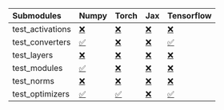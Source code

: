 | Submodules       | Numpy                                                                                                                           | Torch                                                                                                                           | Jax                                                                                                                             | Tensorflow                                                                                                                      |
|:-----------------|:--------------------------------------------------------------------------------------------------------------------------------|:--------------------------------------------------------------------------------------------------------------------------------|:--------------------------------------------------------------------------------------------------------------------------------|:--------------------------------------------------------------------------------------------------------------------------------|
| test_activations | <a href="https://github.com/unifyai/ivy/runs/7961243514?check_suite_focus=true" rel="noopener noreferrer" target="_blank">❌</a> | <a href="https://github.com/unifyai/ivy/runs/7961244165?check_suite_focus=true" rel="noopener noreferrer" target="_blank">❌</a> | <a href="https://github.com/unifyai/ivy/runs/7961244912?check_suite_focus=true" rel="noopener noreferrer" target="_blank">❌</a> | <a href="https://github.com/unifyai/ivy/runs/7961245656?check_suite_focus=true" rel="noopener noreferrer" target="_blank">❌</a> |
| test_converters  | <a href="https://github.com/unifyai/ivy/runs/7961243626?check_suite_focus=true" rel="noopener noreferrer" target="_blank">✅</a> | <a href="https://github.com/unifyai/ivy/runs/7961244286?check_suite_focus=true" rel="noopener noreferrer" target="_blank">❌</a> | <a href="https://github.com/unifyai/ivy/runs/7961245056?check_suite_focus=true" rel="noopener noreferrer" target="_blank">❌</a> | <a href="https://github.com/unifyai/ivy/runs/7961245812?check_suite_focus=true" rel="noopener noreferrer" target="_blank">✅</a> |
| test_layers      | <a href="https://github.com/unifyai/ivy/runs/7961243723?check_suite_focus=true" rel="noopener noreferrer" target="_blank">❌</a> | <a href="https://github.com/unifyai/ivy/runs/7961244446?check_suite_focus=true" rel="noopener noreferrer" target="_blank">❌</a> | <a href="https://github.com/unifyai/ivy/runs/7961245190?check_suite_focus=true" rel="noopener noreferrer" target="_blank">❌</a> | <a href="https://github.com/unifyai/ivy/runs/7961245941?check_suite_focus=true" rel="noopener noreferrer" target="_blank">❌</a> |
| test_modules     | <a href="https://github.com/unifyai/ivy/runs/7961243841?check_suite_focus=true" rel="noopener noreferrer" target="_blank">✅</a> | <a href="https://github.com/unifyai/ivy/runs/7961244569?check_suite_focus=true" rel="noopener noreferrer" target="_blank">❌</a> | <a href="https://github.com/unifyai/ivy/runs/7961245319?check_suite_focus=true" rel="noopener noreferrer" target="_blank">❌</a> | <a href="https://github.com/unifyai/ivy/runs/7961246088?check_suite_focus=true" rel="noopener noreferrer" target="_blank">❌</a> |
| test_norms       | <a href="https://github.com/unifyai/ivy/runs/7961243929?check_suite_focus=true" rel="noopener noreferrer" target="_blank">❌</a> | <a href="https://github.com/unifyai/ivy/runs/7961244683?check_suite_focus=true" rel="noopener noreferrer" target="_blank">❌</a> | <a href="https://github.com/unifyai/ivy/runs/7961245424?check_suite_focus=true" rel="noopener noreferrer" target="_blank">❌</a> | <a href="https://github.com/unifyai/ivy/runs/7961246336?check_suite_focus=true" rel="noopener noreferrer" target="_blank">❌</a> |
| test_optimizers  | <a href="https://github.com/unifyai/ivy/runs/7961244044?check_suite_focus=true" rel="noopener noreferrer" target="_blank">✅</a> | <a href="https://github.com/unifyai/ivy/runs/7961244778?check_suite_focus=true" rel="noopener noreferrer" target="_blank">✅</a> | <a href="https://github.com/unifyai/ivy/runs/7961245535?check_suite_focus=true" rel="noopener noreferrer" target="_blank">❌</a> | <a href="https://github.com/unifyai/ivy/runs/7961246508?check_suite_focus=true" rel="noopener noreferrer" target="_blank">✅</a> |